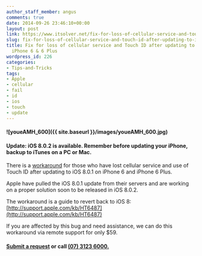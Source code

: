 ```yaml
---
author_staff_member: angus
comments: true
date: 2014-09-26 23:46:10+00:00
layout: post
link: https://www.itsolver.net/fix-for-loss-of-cellular-service-and-touch-id-after-updating-to-ios-8-0-1-on-iphone-6-6-plus/
slug: fix-for-loss-of-cellular-service-and-touch-id-after-updating-to-ios-8-0-1-on-iphone-6-6-plus
title: Fix for loss of cellular service and Touch ID after updating to iOS 8.0.1 on
  iPhone 6 & 6 Plus
wordpress_id: 226
categories:
- Tips-and-Tricks
tags:
- Apple
- cellular
- fail
- id
- ios
- touch
- update
---
```


#### ![youeAMH_600]({{ site.baseurl }}/images/youeAMH_600.jpg)
#### Update: iOS 8.0.2 is available. Remember before updating your iPhone, backup to iTunes on a PC or Mac.
There is a [workaround](http://support.apple.com/kb/HT6487) for those who have lost cellular service and use of Touch ID after updating to iOS 8.0.1 on iPhone 6 and iPhone 6 Plus.

Apple have pulled the iOS 8.0.1 update from their servers and are working on a proper solution soon to be released in iOS 8.0.2.

The workaround is a guide to revert back to iOS 8: [http://support.apple.com/kb/HT6487](http://support.apple.com/kb/HT6487)

If you are affected by this bug and need assistance, we can do this workaround via remote support for only $59.


#### [Submit a request](https://itsolver.zendesk.com/hc/en-gb/requests/new) or call [(07) 3123 6000.](tel:+61731236000)
